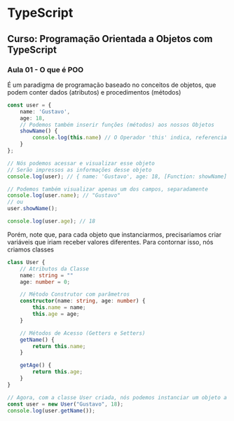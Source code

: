 # TypeScript

## Curso: Programação Orientada a Objetos com TypeScript

### Aula 01 - O que é POO
É um paradigma de programação baseado no conceitos de objetos, que podem conter dados (atributos) e procedimentos (métodos)

```ts
const user = {
    name: 'Gustavo',
    age: 18,
    // Podemos também inserir funções (métodos) aos nossos Objetos
    showName() {
        console.log(this.name) // O Operador 'this' indica, referencia ao Objeto no qual estamos manipulando
    }
};

// Nós podemos acessar e visualizar esse objeto
// Serão impressos as informações desse objeto
console.log(user); // { name: 'Gustavo', age: 18, [Function: showName] }

// Podemos também visualizar apenas um dos campos, separadamente
console.log(user.name); // "Gustavo"
// ou
user.showName();

console.log(user.age); // 18
```

Porém, note que, para cada objeto que instanciarmos, precisariamos criar variáveis que iriam receber valores diferentes. Para contornar isso, nós criamos classes

```ts
class User {
    // Atributos da Classe
    name: string = ""
    age: number = 0;

    // Método Construtor com parâmetros
    constructor(name: string, age: number) {
        this.name = name;
        this.age = age;
    }

    // Métodos de Acesso (Getters e Setters)
    getName() {
        return this.name;
    }

    getAge() {
        return this.age;
    }
}

// Agora, com a classe User criada, nós podemos instanciar um objeto a partir dela
const user = new User("Gustavo", 18);
console.log(user.getName());
```